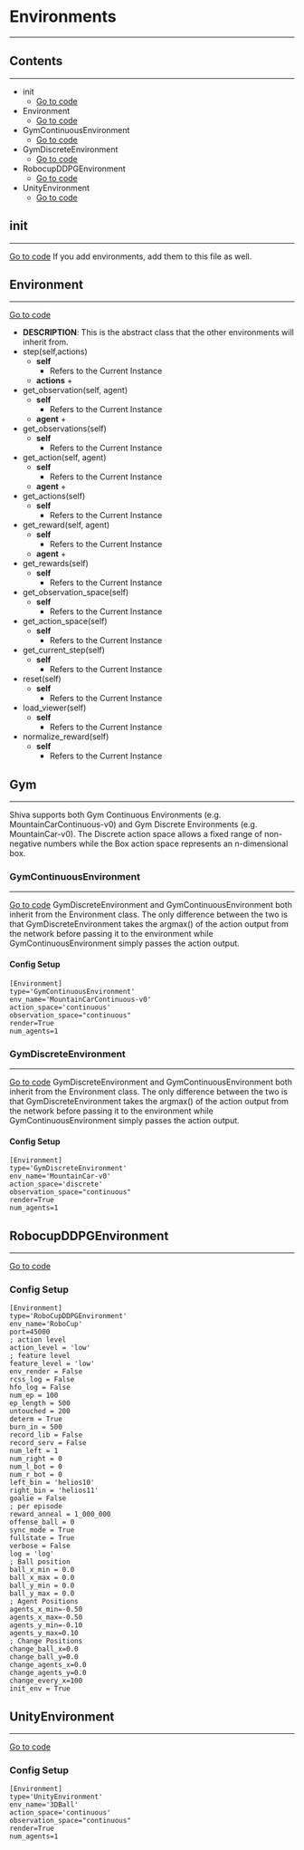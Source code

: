 # Environments
___
## Contents
___
*   init
    * [Go to code]()
*   Environment
    * [Go to code](https://github.com/nflux/Control-Tasks/blob/demo/shiva/shiva/envs/Environment.py)
*   GymContinuousEnvironment
    * [Go to code](https://github.com/nflux/Control-Tasks/blob/demo/shiva/shiva/envs/GymContinuousEnvironment.py)
*   GymDiscreteEnvironment
    * [Go to code](https://github.com/nflux/Control-Tasks/blob/demo/shiva/shiva/envs/GymDiscreteEnvironment.py)
*   RobocupDDPGEnvironment
    * [Go to code](https://github.com/nflux/Control-Tasks/blob/demo/shiva/shiva/envs/RoboCupDDPGEnvironment.py)
*   UnityEnvironment
    * [Go to code](https://github.com/nflux/Control-Tasks/blob/demo/shiva/shiva/envs/UnityEnvironment.py)


## init
___
[Go to code](https://github.com/nflux/Control-Tasks/blob/demo/shiva/shiva/envs/__init__.py)
If you add environments, add them to this file as well.

##  Environment
___
[Go to code](https://github.com/nflux/Control-Tasks/blob/demo/shiva/shiva/envs/Environment.py)
*   **DESCRIPTION**: This is the abstract class that the other environments will inherit from.
*   step(self,actions)
    -   **self**
        +   Refers to the Current Instance
    -   **actions**
        +   
*   get_observation(self, agent)
    -   **self**
        +   Refers to the Current Instance
    -   **agent**
        +   
*   get_observations(self)
    -   **self**
        +   Refers to the Current Instance
*   get_action(self, agent)
    -   **self**
        +   Refers to the Current Instance
    -   **agent**
        +   
*   get_actions(self)
    -   **self**
        +   Refers to the Current Instance 
*   get_reward(self, agent)
    -   **self**
        +   Refers to the Current Instance
    -   **agent**
        +   
*   get_rewards(self)
    -   **self**
        +   Refers to the Current Instance
*   get_observation_space(self)
    -   **self**
        +   Refers to the Current Instance
*   get_action_space(self)
    -   **self**
        +   Refers to the Current Instance 
*   get_current_step(self)
    -   **self**
        +   Refers to the Current Instance 
*   reset(self)
    -   **self**
        +   Refers to the Current Instance 
*   load_viewer(self)
    -   **self**
        +   Refers to the Current Instance  
*   normalize_reward(self)
    -   **self**
        +   Refers to the Current Instance  

## Gym
___
Shiva supports both Gym Continuous Environments (e.g. MountainCarContinuous-v0) and Gym Discrete Environments (e.g. MountainCar-v0). The Discrete action space allows a fixed range of non-negative numbers while the Box action space represents an n-dimensional box.
###  GymContinuousEnvironment
___
[Go to code](https://github.com/nflux/Control-Tasks/blob/demo/shiva/shiva/envs/GymContinuousEnvironment.py)
GymDiscreteEnvironment and GymContinuousEnvironment both inherit from the Environment class. The only difference between the two is that GymDiscreteEnvironment takes the argmax() of the action output from the network before passing it to the environment while GymContinuousEnvironment simply passes the action output.
#### Config Setup
```
[Environment]
type='GymContinuousEnvironment'
env_name='MountainCarContinuous-v0'
action_space='continuous'
observation_space="continuous"
render=True
num_agents=1

```

###  GymDiscreteEnvironment
___
[Go to code](https://github.com/nflux/Control-Tasks/blob/demo/shiva/shiva/envs/GymDiscreteEnvironment.py)
GymDiscreteEnvironment and GymContinuousEnvironment both inherit from the Environment class. The only difference between the two is that GymDiscreteEnvironment takes the argmax() of the action output from the network before passing it to the environment while GymContinuousEnvironment simply passes the action output.
#### Config Setup
```
[Environment]
type='GymDiscreteEnvironment'
env_name='MountainCar-v0'
action_space='discrete'
observation_space="continuous"
render=True
num_agents=1
```

##  RobocupDDPGEnvironment
___
[Go to code](https://github.com/nflux/Control-Tasks/blob/demo/shiva/shiva/envs/RoboCupDDPGEnvironment.py)
### Config Setup
```
[Environment]
type='RoboCupDDPGEnvironment'
env_name='RoboCup'
port=45000
; action level
action_level = 'low'
; feature level
feature_level = 'low'
env_render = False
rcss_log = False
hfo_log = False
num_ep = 100
ep_length = 500
untouched = 200
determ = True
burn_in = 500
record_lib = False
record_serv = False
num_left = 1
num_right = 0
num_l_bot = 0
num_r_bot = 0
left_bin = 'helios10'
right_bin = 'helios11'
goalie = False
; per episode
reward_anneal = 1_000_000
offense_ball = 0
sync_mode = True
fullstate = True
verbose = False
log = 'log'
; Ball position
ball_x_min = 0.0
ball_x_max = 0.0
ball_y_min = 0.0
ball_y_max = 0.0
; Agent Positions
agents_x_min=-0.50
agents_x_max=-0.50
agents_y_min=-0.10
agents_y_max=0.10
; Change Positions
change_ball_x=0.0
change_ball_y=0.0
change_agents_x=0.0
change_agents_y=0.0
change_every_x=100
init_env = True
```
## UnityEnvironment
___
[Go to code](https://github.com/nflux/Control-Tasks/blob/demo/shiva/shiva/envs/UnityEnvironment.py)
### Config Setup
```
[Environment]
type='UnityEnvironment'
env_name='3DBall'
action_space='continuous'
observation_space="continuous"
render=True
num_agents=1
```
